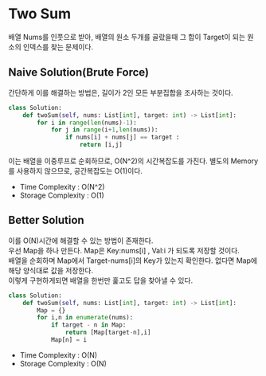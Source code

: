 # Two Sum  

배열 Nums를 인풋으로 받아, 배열의 원소 두개를 골랐을때 그 합이 Target이 되는 원소의 인덱스를 찾는 문제이다.

## Naive Solution(Brute Force)
간단하게 이를 해결하는 방법은, 길이가 2인 모든 부분집합을 조사하는 것이다.
```python
class Solution:
    def twoSum(self, nums: List[int], target: int) -> List[int]:
        for i in range(len(nums)-1):
            for j in range(i+1,len(nums)):
                if nums[i] + nums[j] == target : 
                    return [i,j]
```

이는 배열을 이중루프로 순회하므로, O(N^2)의 시간복잡도를 가진다.
별도의 Memory를 사용하지 않으므로, 공간복잡도는 O(1)이다.

- Time Complexity     : O(N^2)
- Storage Complexity  : O(1) 

## Better Solution
이를 O(N)시간에 해결할 수 있는 방법이 존재한다.  
우선 Map을 하나 만든다. Map은 Key:nums[i] , Val:i 가 되도록 저장할 것이다.  
배열을 순회하며 Map에서 Target-nums[i]의 Key가 있는지 확인한다. 없다면 Map에 해당 양식대로 값을 저장한다.  
이렇게 구현하게되면 배열을 한번만 훑고도 답을 찾아낼 수 있다.  
```python
class Solution:
    def twoSum(self, nums: List[int], target: int) -> List[int]:
        Map = {}
        for i,n in enumerate(nums):
            if target - n in Map:
                return [Map[target-n],i]
            Map[n] = i
```

- Time Complexity     : O(N)
- Storage Complexity  : O(N)
